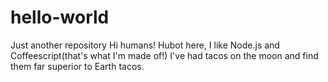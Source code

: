 # hello-world
Just another repository
Hi humans!
Hubot here, I like Node.js and Coffeescript(that's what I'm made of!)
I've had tacos on the moon and find them far superior to Earth tacos.
